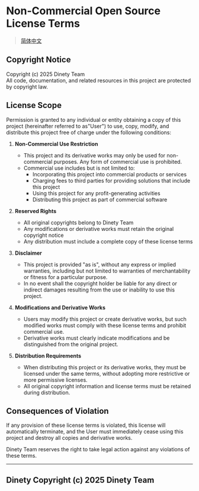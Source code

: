 # Non-Commercial Open Source License Terms

> [简体中文](./LICENCE_zh.md)

## Copyright Notice
Copyright (c) 2025 Dinety Team  
All code, documentation, and related resources in this project are protected by copyright law.

## License Scope
Permission is granted to any individual or entity obtaining a copy of this project (hereinafter referred to as"User") to use, copy, modify, and distribute this project free of charge under the following conditions:

1. **Non-Commercial Use Restriction**
   - This project and its derivative works may only be used for non-commercial purposes. Any form of commercial use is prohibited.
   - Commercial use includes but is not limited to:
     - Incorporating this project into commercial products or services
     - Charging fees to third parties for providing solutions that include this project
     - Using this project for any profit-generating activities
     - Distributing this project as part of commercial software

2. **Reserved Rights**
   - All original copyrights belong to Dinety Team
   - Any modifications or derivative works must retain the original copyright notice
   - Any distribution must include a complete copy of these license terms

3. **Disclaimer**
   - This project is provided "as is", without any express or implied warranties, including but not limited to warranties of merchantability or fitness for a particular purpose.
   - In no event shall the copyright holder be liable for any direct or indirect damages resulting from the use or inability to use this project.

4. **Modifications and Derivative Works**
   - Users may modify this project or create derivative works, but such modified works must comply with these license terms and prohibit commercial use.
   - Derivative works must clearly indicate modifications and be distinguished from the original project.

5. **Distribution Requirements**
   - When distributing this project or its derivative works, they must be licensed under the same terms, without adopting more restrictive or more permissive licenses.
   - All original copyright information and license terms must be retained during distribution.

## Consequences of Violation
If any provision of these license terms is violated, this license will automatically terminate, and the User must immediately cease using this project and destroy all copies and derivative works.

Dinety Team reserves the right to take legal action against any violations of these terms.

___

## Dinety Copyright (c) 2025 Dinety Team
